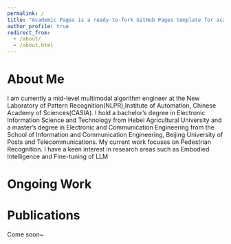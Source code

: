 ```yaml
---
permalink: /
title: "Academic Pages is a ready-to-fork GitHub Pages template for academic personal websites"
author_profile: true
redirect_from: 
  - /about/
  - /about.html
---
```

About Me
======
I am currently a mid-level multimodal algorithm engineer at the New Laboratory of Pattern Recognition(NLPR),Institute of Automation, Chinese Academy of Sciences(CASIA). I hold a bachelor’s degree in Electronic Information Science and Technology from Hebei Agricultural University and a master’s degree in Electronic and Communication Engineering from the School of Information and Communication Engineering, Beijing University of Posts and Telecommunications. My current work focuses on Pedestrian Recognition. I have a keen interest in research areas such as Embodied Intelligence and Fine-tuning of LLM

Ongoing Work
======

Publications
======
Come soon~
